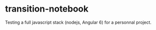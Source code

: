 # transition-notebook

Testing a full javascript stack (nodejs, Angular 6) for a personnal project.
